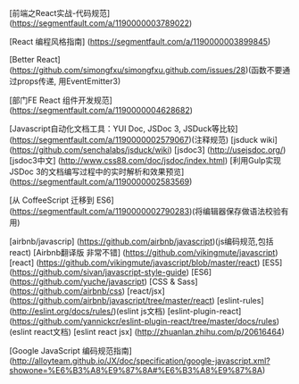 
[前端之React实战-代码规范]
(https://segmentfault.com/a/1190000003789022)

[React 编程风格指南]
(https://segmentfault.com/a/1190000003899845)


[Better React]
(https://github.com/simongfxu/simongfxu.github.com/issues/28)(函数不要通过props传递, 用EventEmitter3)

[部门FE React 组件开发规范]
(https://segmentfault.com/a/1190000004628682)

[Javascript自动化文档工具：YUI Doc, JSDoc 3, JSDuck等比较]
(https://segmentfault.com/a/1190000002579067)(注释规范) [jsduck wiki]
(https://github.com/senchalabs/jsduck/wiki) [jsdoc3]
(http://usejsdoc.org/) [jsdoc3中文]
(http://www.css88.com/doc/jsdoc/index.html)
[利用Gulp实现JSDoc 3的文档编写过程中的实时解析和效果预览]
(https://segmentfault.com/a/1190000002583569)

[从 CoffeeScript 迁移到 ES6]
(https://segmentfault.com/a/1190000002790283)(将编辑器保存做语法校验有用)

[airbnb/javascrip]
(https://github.com/airbnb/javascript)(js编码规范,包括react)
[Airbnb翻译版 非常不错]
(https://github.com/vikingmute/javascript) [react]
(https://github.com/vikingmute/javascript/blob/master/react)   [ES5]
(https://github.com/sivan/javascript-style-guide)   [ES6]
(https://github.com/yuche/javascript)   [CSS & Sass]
(https://github.com/airbnb/css)
[react/jsx]
(https://github.com/airbnb/javascript/tree/master/react)
[eslint-rules]
(http://eslint.org/docs/rules/)(eslint js文档)
[eslint-plugin-react]
(https://github.com/yannickcr/eslint-plugin-react/tree/master/docs/rules)(eslint react文档)
[eslint react jsx]
(http://zhuanlan.zhihu.com/p/20616464)

[Google JavaScript 编码规范指南]
(http://alloyteam.github.io/JX/doc/specification/google-javascript.xml?showone=%E6%B3%A8%E9%87%8A#%E6%B3%A8%E9%87%8A)

